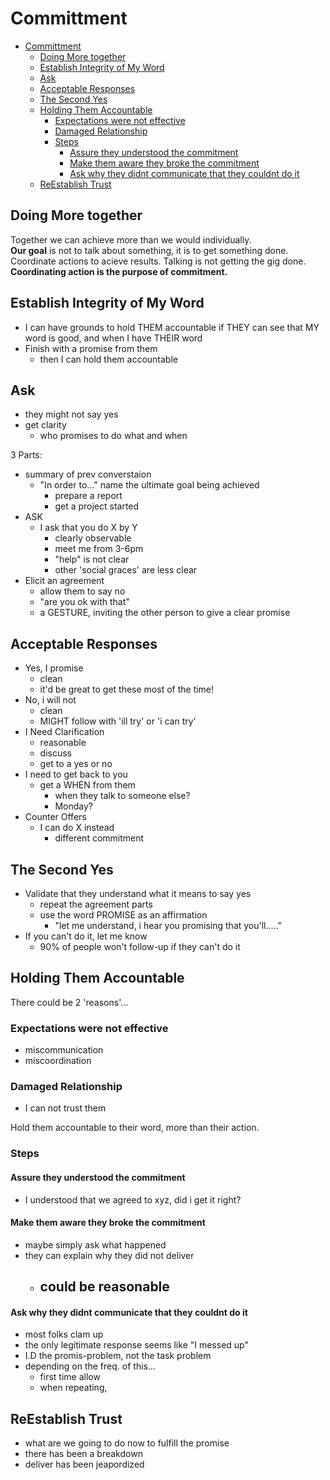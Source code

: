 # Committment

- [Committment](#committment)
  - [Doing More together](#doing-more-together)
  - [Establish Integrity of My Word](#establish-integrity-of-my-word)
  - [Ask](#ask)
  - [Acceptable Responses](#acceptable-responses)
  - [The Second Yes](#the-second-yes)
  - [Holding Them Accountable](#holding-them-accountable)
    - [Expectations were not effective](#expectations-were-not-effective)
    - [Damaged Relationship](#damaged-relationship)
    - [Steps](#steps)
      - [Assure they understood the commitment](#assure-they-understood-the-commitment)
      - [Make them aware they broke the commitment](#make-them-aware-they-broke-the-commitment)
      - [Ask why they didnt communicate that they couldnt do it](#ask-why-they-didnt-communicate-that-they-couldnt-do-it)
  - [ReEstablish Trust](#reestablish-trust)

## Doing More together

Together we can achieve more than we would individually.  
**Our goal** is not to talk about something, it is to get something done. Coordinate actions to acieve results. Talking is not getting the gig done.
**Coordinating action is the purpose of commitment.**

## Establish Integrity of My Word

- I can have grounds to hold THEM accountable if THEY can see that MY word is good, and when I have THEIR word
- Finish with a promise from them
  - then I can hold them accountable

## Ask

- they might not say yes
- get clarity
  - who promises to do what and when

3 Parts:

- summary of prev converstaion
  - "In order to..." name the ultimate goal being achieved
    - prepare a report
    - get a project started
- ASK
  - I ask that you do X by Y
    - clearly observable
    - meet me from 3-6pm
    - "help" is not clear
    - other 'social graces' are less clear
- Elicit an agreement
  - allow them to say no
  - "are you ok with that"
  - a GESTURE, inviting the other person to give a clear promise

## Acceptable Responses

- Yes, I promise
  - clean
  - it'd be great to get these most of the time!
- No, i will not
  - clean
  - MIGHT follow with 'ill try' or 'i can try'
- I Need Clarification
  - reasonable
  - discuss
  - get to a yes or no
- I need to get back to you
  - get a WHEN from them
    - when they talk to someone else?
    - Monday?
- Counter Offers
  - I can do X instead
    - different commitment

## The Second Yes

- Validate that they understand what it means to say yes
  - repeat the agreement parts
  - use the word PROMISE as an affirmation
    - "let me understand, i hear you promising that you'll....."
- If you can't do it, let me know
  - 90% of people won't follow-up if they can't do it

## Holding Them Accountable

There could be 2 'reasons'...

### Expectations were not effective

- miscommunication
- miscoordination

### Damaged Relationship

- I can not trust them

Hold them accountable to their word, more than their action.

### Steps

#### Assure they understood the commitment

- I understood that we agreed to xyz, did i get it right?

#### Make them aware they broke the commitment

- maybe simply ask what happened
- they can explain why they did not deliver
  - ## could be reasonable

#### Ask why they didnt communicate that they couldnt do it

- most folks clam up
- the only legitimate response seems like "I messed up"
- I.D the promis-problem, not the task problem
- depending on the freq. of this...
  - first time allow
  - when repeating,

## ReEstablish Trust

- what are we going to do now to fulfill the promise
- there has been a breakdown
- deliver has been jeapordized
